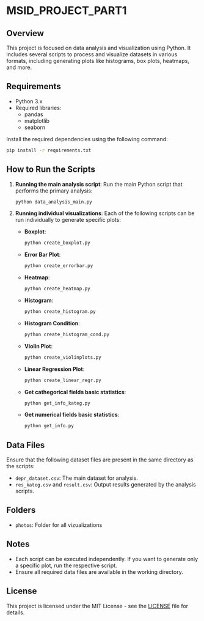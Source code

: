 
# MSID_PROJECT_PART1

## Overview
This project is focused on data analysis and visualization using Python. It includes several scripts to process and visualize datasets in various formats, including generating plots like histograms, box plots, heatmaps, and more.

## Requirements
- Python 3.x
- Required libraries:
    - pandas
    - matplotlib
    - seaborn

Install the required dependencies using the following command:
```bash
pip install -r requirements.txt
```

## How to Run the Scripts
1. **Running the main analysis script**:
   Run the main Python script that performs the primary analysis:
   ```bash
   python data_analysis_main.py
   ```

2. **Running individual visualizations**:
   Each of the following scripts can be run individually to generate specific plots:

   - **Boxplot**:
     ```bash
     python create_boxplot.py
     ```
   - **Error Bar Plot**:
     ```bash
     python create_errorbar.py
     ```
   - **Heatmap**:
     ```bash
     python create_heatmap.py
     ```
   - **Histogram**:
     ```bash
     python create_histogram.py
     ```
    - **Histogram Condition**:
       ```bash
       python create_histogram_cond.py
       ```
     - **Violin Plot**:
       ```bash
       python create_violinplots.py
       ```
     - **Linear Regression Plot**:
       ```bash
       python create_linear_regr.py
       ```
    - **Get cathegorical fields basic statistics**:
       ```bash
       python get_info_kateg.py
       ```
     - **Get numerical fields basic statistics**:
       ```bash
       python get_info.py
       ```

## Data Files
Ensure that the following dataset files are present in the same directory as the scripts:
- `depr_dataset.csv`: The main dataset for analysis.
- `res_kateg.csv` and `result.csv`: Output results generated by the analysis scripts.

## Folders
   -  `photos`: Folder for all vizualizations
## Notes
- Each script can be executed independently. If you want to generate only a specific plot, run the respective script.
- Ensure all required data files are available in the working directory.

## License
This project is licensed under the MIT License - see the [LICENSE](LICENSE) file for details.
